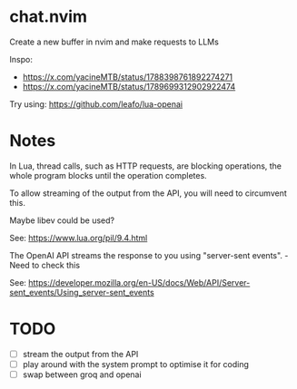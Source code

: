 # chat.nvim
Create a new buffer in nvim and make requests to LLMs

Inspo:
- https://x.com/yacineMTB/status/1788398761892274271
- https://x.com/yacineMTB/status/1789699312902922474

Try using: https://github.com/leafo/lua-openai

# Notes

In Lua, thread calls, such as HTTP requests, are blocking operations, the whole program blocks until the operation completes.

To allow streaming of the output from the API, you will need to circumvent this.

Maybe libev could be used?

See: https://www.lua.org/pil/9.4.html

The OpenAI API streams the response to you using "server-sent events". - Need to check this

See: https://developer.mozilla.org/en-US/docs/Web/API/Server-sent_events/Using_server-sent_events

# TODO
- [ ] stream the output from the API
- [ ] play around with the system prompt to optimise it for coding
- [ ] swap between groq and openai
